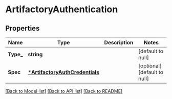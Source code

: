 # ArtifactoryAuthentication

## Properties
Name | Type | Description | Notes
------------ | ------------- | ------------- | -------------
**Type_** | **string** |  | [default to null]
**Spec** | [***ArtifactoryAuthCredentials**](ArtifactoryAuthCredentials.md) |  | [optional] [default to null]

[[Back to Model list]](../README.md#documentation-for-models) [[Back to API list]](../README.md#documentation-for-api-endpoints) [[Back to README]](../README.md)

